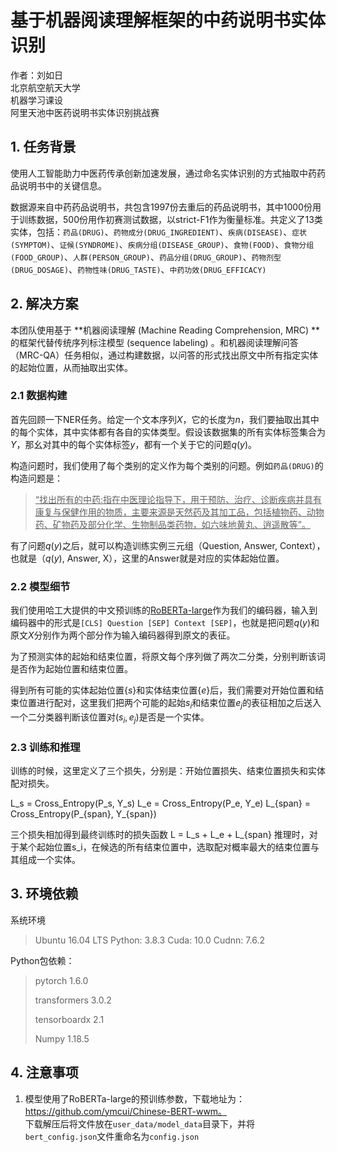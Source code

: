 # 基于机器阅读理解框架的中药说明书实体识别

作者：刘如日  
北京航空航天大学  
机器学习课设    
阿里天池中医药说明书实体识别挑战赛    


## 1. 任务背景

使用人工智能助力中医药传承创新加速发展，通过命名实体识别的方式抽取中药药品说明书中的关键信息。

数据源来自中药药品说明书，共包含1997份去重后的药品说明书，其中1000份用于训练数据，500份用作初赛测试数据，以strict-F1作为衡量标准。共定义了13类实体，包括：`药品(DRUG)`、`药物成分(DRUG_INGREDIENT)`、`疾病(DISEASE)`、`症状(SYMPTOM)`、`证候(SYNDROME)`、`疾病分组(DISEASE_GROUP)`、`食物(FOOD)`、`食物分组(FOOD_GROUP)`、`人群(PERSON_GROUP)`、`药品分组(DRUG_GROUP)`、`药物剂型(DRUG_DOSAGE)`、`药物性味(DRUG_TASTE)`、`中药功效(DRUG_EFFICACY)`

## 2. 解决方案

本团队使用基于 **机器阅读理解 (Machine Reading Comprehension, MRC) **的框架代替传统序列标注模型 (sequence labeling) 。和机器阅读理解问答（MRC-QA）任务相似，通过构建数据，以问答的形式找出原文中所有指定实体的起始位置，从而抽取出实体。

### 2.1 数据构建

首先回顾一下NER任务。给定一个文本序列$X$，它的长度为$n$，我们要抽取出其中的每个实体，其中实体都有各自的实体类型。假设该数据集的所有实体标签集合为$Y$，那幺对其中的每个实体标签$y$，都有一个关于它的问题$q(y)$。

构造问题时，我们使用了每个类别的定义作为每个类别的问题。例如`药品(DRUG)`的构造问题是：

> <u>“找出所有的中药:指在中医理论指导下，用于预防、治疗、诊断疾病并具有康复与保健作用的物质，主要来源是天然药及其加工品，包括植物药、动物药、矿物药及部分化学、生物制品类药物，如六味地黄丸、逍遥散等”。</u>

有了问题$q(y)$之后，就可以构造训练实例三元组（Question, Answer, Context），也就是（$q(y)$, Answer, X），这里的Answer就是对应的实体起始位置。


### 2.2 模型细节

我们使用哈工大提供的中文预训练的[RoBERTa-large](https://github.com/ymcui/Chinese-BERT-wwm)作为我们的编码器，输入到编码器中的形式是`[CLS] Question [SEP] Context [SEP]`，也就是把问题$q(y)$和原文$X$分别作为两个部分作为输入编码器得到原文的表征。

为了预测实体的起始和结束位置，将原文每个序列做了两次二分类，分别判断该词是否作为起始位置和结束位置。

得到所有可能的实体起始位置$\{s\}$和实体结束位置$\{e\}$后，我们需要对开始位置和结束位置进行配对，这里我们把两个可能的起始$s_i$和结束位置$e_j$的表征相加之后送入一个二分类器判断该位置对$(s_i, e_j)$是否是一个实体。



### 2.3 训练和推理

训练的时候，这里定义了三个损失，分别是：开始位置损失、结束位置损失和实体配对损失。

L_s = Cross_Entropy(P_s, Y_s) 
L_e = Cross_Entropy(P_e, Y_e) 
L_{span} = Cross_Entropy(P_{span}, Y_{span})


三个损失相加得到最终训练时的损失函数
L = L_s + L_e + L_{span}
推理时，对于某个起始位置s_i，在候选的所有结束位置中，选取配对概率最大的结束位置与其组成一个实体。



## 3. 环境依赖

系统环境
> Ubuntu 16.04 LTS
> Python: 3.8.3
> Cuda: 10.0
> Cudnn: 7.6.2

Python包依赖：

> pytorch 1.6.0
>
> transformers 3.0.2
>
> tensorboardx 2.1
>
> Numpy 1.18.5



## 4. 注意事项

1. 模型使用了RoBERTa-large的预训练参数，下载地址为：https://github.com/ymcui/Chinese-BERT-wwm。  
下载解压后将文件放在`user_data/model_data`目录下，并将`bert_config.json`文件重命名为`config.json`

